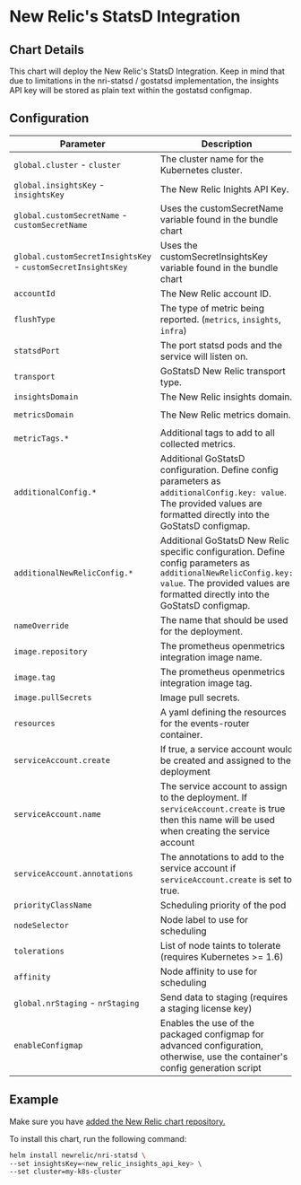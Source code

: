 # New Relic's StatsD Integration

## Chart Details

This chart will deploy the New Relic's StatsD Integration. Keep in mind that due to limitations in the nri-statsd / gostatsd implementation, the insights API key will be stored as plain text within the gostatsd configmap.

## Configuration

| Parameter                                                  | Description                                                                                                                                                                                        | Default                                |
|------------------------------------------------------------|----------------------------------------------------------------------------------------------------------------------------------------------------------------------------------------------------|----------------------------------------|
| `global.cluster` - `cluster`                               | The cluster name for the Kubernetes cluster.                                                                                                                                                       |                                        |
| `global.insightsKey` - `insightsKey`                       | The New Relic Inights API Key.                                                                                                                                                                     |                                        |
| `global.customSecretName` - `customSecretName` | Uses the customSecretName variable found in the bundle chart |  |
| `global.customSecretInsightsKey` - `customSecretInsightsKey` | Uses the customSecretInsightsKey variable found in the bundle chart |  |
| `accountId`                                                | The New Relic account ID.                                                                                                                                                                          |                                        |
| `flushType`                                                | The type of metric being reported. (`metrics`, `insights`, `infra`)                                                                                                                                |`metrics`                               |
| `statsdPort`                                               | The port statsd pods and the service will listen on.                                                                                                                                               | `8125`                                 |
| `transport`                                                | GoStatsD New Relic transport type.                                                                                                                                                                 | `default`                              |
| `insightsDomain`                                           | The New Relic insights domain.                                                                                                                                                                     | `collector.newrelic.com`               |
| `metricsDomain`                                            | The New Relic metrics domain.                                                                                                                                                                      | `metric-api.newrelic.com`              |
| `metricTags.*`                                             | Additional tags to add to all collected metrics.                                                                                                                                                   | `{}`                                   |
| `additionalConfig.*`                                       | Additional GoStatsD configuration. Define config parameters as `additionalConfig.key: value`. The provided values are formatted directly into the GoStatsD configmap.                              | `See values.yaml`                      |
| `additionalNewRelicConfig.*`                               | Additional GoStatsD New Relic specific configuration. Define config parameters as `additionalNewRelicConfig.key: value`. The provided values are formatted directly into the GoStatsD configmap.   | `{}`                                   |
| `nameOverride`                                             | The name that should be used for the deployment.                                                                                                                                                   |                                        |
| `image.repository`                                         | The prometheus openmetrics integration image name.                                                                                                                                                 | `newrelic/nri-statsd`                  |
| `image.tag`                                                | The prometheus openmetrics integration image tag.                                                                                                                                                  | `2.2.0`                                |
| `image.pullSecrets`                                        | Image pull secrets.                                                                                                                                                                                | `nil`                                  |
| `resources`                                                | A yaml defining the resources for the events-router container.                                                                                                                                     | {}                                     |
| `serviceAccount.create`                                    | If true, a service account would be created and assigned to the deployment                                                                                                                         | true                                   |
| `serviceAccount.name`                                      | The service account to assign to the deployment. If `serviceAccount.create` is true then this name will be used when creating the service account                                                  |                                        |
| `serviceAccount.annotations`                               | The annotations to add to the service account if `serviceAccount.create` is set to true.                                                                                                           |                                        |
| `priorityClassName`                                        | Scheduling priority of the pod                                                                                                                                                                     | `nil`                                  |
| `nodeSelector`                                             | Node label to use for scheduling                                                                                                                                                                   | `{}`                                   |
| `tolerations`                                              | List of node taints to tolerate (requires Kubernetes >= 1.6)                                                                                                                                       | `[]`                                   |
| `affinity`                                                 | Node affinity to use for scheduling                                                                                                                                                                | `{}`                                   |
| `global.nrStaging` - `nrStaging`                           | Send data to staging (requires a staging license key)                                                                                                                                              | false                                  |
| `enableConfigmap` | Enables the use of the packaged configmap for advanced configuration, otherwise, use the container's config generation script | true |

## Example

Make sure you have [added the New Relic chart repository.](../../README.md#installing-charts)

To install this chart, run the following command:

```sh
helm install newrelic/nri-statsd \
--set insightsKey=<new_relic_insights_api_key> \
--set cluster=my-k8s-cluster
```
